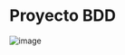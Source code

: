 # Proyecto BDD
![image](https://user-images.githubusercontent.com/74059174/127415270-a5faaff8-b789-4ca8-9046-7332a74a5db2.png)
